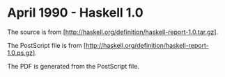 # April 1990 - Haskell 1.0

The source is from
[http://haskell.org/definition/haskell-report-1.0.tar.gz].

The PostScript file is from
[http://haskell.org/definition/haskell-report-1.0.ps.gz].

The PDF is generated from the PostScript file.
